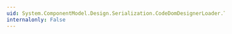 ```yaml
---
uid: System.ComponentModel.Design.Serialization.CodeDomDesignerLoader.TypeResolutionService
internalonly: False
---
```

